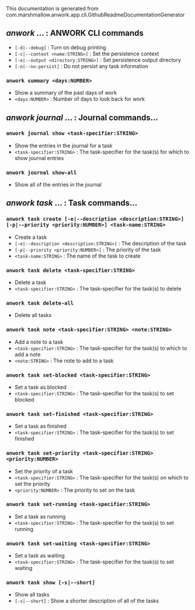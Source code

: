 This documentation is generated from com.marshmallow.anwork.app.cli.GithubReadmeDocumentationGenerator

## _anwork_ ... : ANWORK CLI commands
* `[-d|--debug]` : Turn on debug printing
* `[-c|--context <name:STRING>]` : Set the persistence context
* `[-o|--output <directory:STRING>]` : Set persistence output directory
* `[-n|--no-persist]` : Do not persist any task information
### `anwork summary <days:NUMBER>`
* Show a summary of the past days of work
* `<days:NUMBER>` : Number of days to look back for work

## _anwork journal_ ... : Journal commands...
### `anwork journal show <task-specifier:STRING>`
* Show the entries in the journal for a task
* `<task-specifier:STRING>` : The task-specifier for the task(s) for which to show journal entries
### `anwork journal show-all`
* Show all of the entries in the journal

## _anwork task_ ... : Task commands...
### `anwork task create [-e|--description <description:STRING>] [-p|--priority <priority:NUMBER>] <task-name:STRING>`
* Create a task
* `[-e|--description <description:STRING>]` : The description of the task
* `[-p|--priority <priority:NUMBER>]` : The priority of the task
* `<task-name:STRING>` : The name of the task to create
### `anwork task delete <task-specifier:STRING>`
* Delete a task
* `<task-specifier:STRING>` : The task-specifier for the task(s) to delete
### `anwork task delete-all`
* Delete all tasks
### `anwork task note <task-specifier:STRING> <note:STRING>`
* Add a note to a task
* `<task-specifier:STRING>` : The task-specifier for the task(s) to which to add a note
* `<note:STRING>` : The note to add to a task
### `anwork task set-blocked <task-specifier:STRING>`
* Set a task as blocked
* `<task-specifier:STRING>` : The task-specifier for the task(s) to set blocked
### `anwork task set-finished <task-specifier:STRING>`
* Set a task as finished
* `<task-specifier:STRING>` : The task-specifier for the task(s) to set finished
### `anwork task set-priority <task-specifier:STRING> <priority:NUMBER>`
* Set the priority of a task
* `<task-specifier:STRING>` : The task-specifier for the task(s) on which to set the priority
* `<priority:NUMBER>` : The priority to set on the task
### `anwork task set-running <task-specifier:STRING>`
* Set a task as running
* `<task-specifier:STRING>` : The task-specifier for the task(s) to set running
### `anwork task set-waiting <task-specifier:STRING>`
* Set a task as waiting
* `<task-specifier:STRING>` : The task-specifier for the task(s) to set waiting
### `anwork task show [-s|--short]`
* Show all tasks
* `[-s|--short]` : Show a shorter description of all of the tasks

